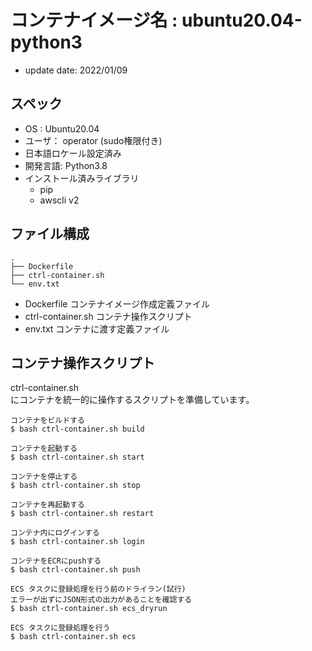 # コンテナイメージ名 : ubuntu20.04-python3
- update date: 2022/01/09

## スペック
- OS : Ubuntu20.04
- ユーザ： operator (sudo権限付き)
- 日本語ロケール設定済み
- 開発言語: Python3.8
- インストール済みライブラリ
    - pip
    - awscli v2

## ファイル構成
```
.
├── Dockerfile
├── ctrl-container.sh
└── env.txt
```
- Dockerfile
  コンテナイメージ作成定義ファイル
- ctrl-container.sh
  コンテナ操作スクリプト
- env.txt
  コンテナに渡す定義ファイル

## コンテナ操作スクリプト
ctrl-container.sh<br>
にコンテナを統一的に操作するスクリプトを準備しています。
```
コンテナをビルドする
$ bash ctrl-container.sh build

コンテナを起動する
$ bash ctrl-container.sh start

コンテナを停止する
$ bash ctrl-container.sh stop

コンテナを再起動する
$ bash ctrl-container.sh restart

コンテナ内にログインする
$ bash ctrl-container.sh login

コンテナをECRにpushする
$ bash ctrl-container.sh push

ECS タスクに登録処理を行う前のドライラン(試行)
エラーが出ずにJSON形式の出力があることを確認する
$ bash ctrl-container.sh ecs_dryrun

ECS タスクに登録処理を行う
$ bash ctrl-container.sh ecs
```
